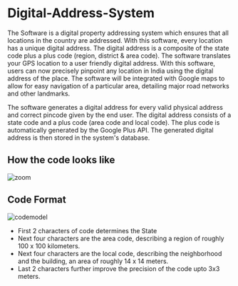 # Digital-Address-System
The Software is a digital property addressing system which ensures that all locations in the country are addressed. With this software, every location has a unique digital address. The digital address is a composite of the state code plus a plus code (region, district &amp; area code). The software translates your GPS location to a user friendly digital address. With this software, users can now precisely pinpoint any location in India using the digital address of the place. The software will be integrated with Google maps to allow for easy navigation of a particular area, detailing major road networks and other landmarks. 

The software generates a digital address for every valid physical address and correct pincode given by the end user. The digital address consists of a state code and a plus code (area code and local code). The plus code is automatically generated by the Google Plus API. The generated digital address is then stored in the system's database.

## How the code looks like
![zoom](https://user-images.githubusercontent.com/28597524/39563189-bf9e066e-4ecc-11e8-9b4d-10575f1bec9d.gif)

## Code Format
![codemodel](https://user-images.githubusercontent.com/28597524/39563464-f0f28324-4ecd-11e8-910b-ffd66822121b.png "Unique Digital Address Generated")

* First 2 characters of code determines the State
* Next four characters are the area code, describing a region of roughly 100 x 100 kilometers.
* Next four characters are the local code, describing the neighborhood and the building, an area of roughly 14 x 14 meters.
* Last 2 characters further improve the precision of the code upto 3x3 meters.
